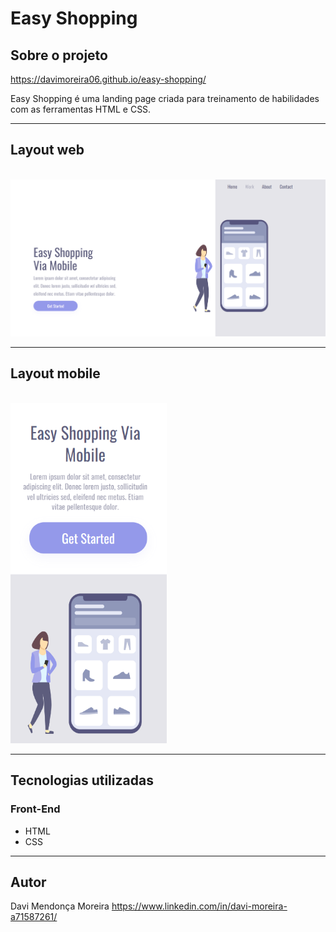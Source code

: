 # Easy Shopping

## Sobre o projeto

https://davimoreira06.github.io/easy-shopping/

Easy Shopping é uma landing page criada para treinamento de habilidades com as ferramentas HTML e CSS.
<hr>

## Layout web
<br>

<img src="./img/easy-shopping.png"/>

<hr>

## Layout mobile
<br>

<img src="./img/layout-mobile.png" width=250>

<hr>

## Tecnologias utilizadas
### Front-End

- HTML
- CSS

<hr>

## Autor

Davi Mendonça Moreira
https://www.linkedin.com/in/davi-moreira-a71587261/